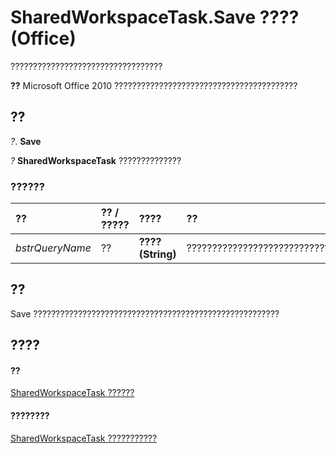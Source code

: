 
# SharedWorkspaceTask.Save ???? (Office)

??????????????????????????????????


 **??**  Microsoft Office 2010 ?????????????????????????????????????????


## ??

 _?_. **Save**

 _?_ **SharedWorkspaceTask** ??????????????


### ??????



|**??**|**?? / ?????**|**????**|**??**|
|:-----|:-----|:-----|:-----|
| _bstrQueryName_|??|**???? (String)**|????????????????????????????????????????|

## ??

Save ???????????????????????????????????????????????????????


## ????


#### ??


[SharedWorkspaceTask ??????](fbd82b03-53fa-12ff-9fb2-07bef012dde8.md)
#### ????????


[SharedWorkspaceTask ???????????](http://msdn.microsoft.com/library/5b5589d1-f907-7357-f930-eede569d2021%28Office.15%29.aspx)